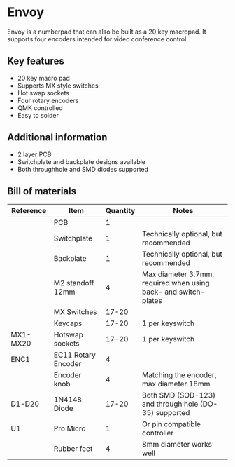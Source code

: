 # Envoy
Envoy is a numberpad that can also be built as a 20 key macropad.  It supports four encoders.intended for video conference control. 

## Key features
* 20 key macro pad
* Supports MX style switches
* Hot swap sockets
* Four rotary encoders
* QMK controlled
* Easy to solder

## Additional information
 * 2 layer PCB
 * Switchplate and backplate designs available
 * Both throughhole and SMD diodes supported
 
## Bill of materials
|Reference | Item                | Quantity | Notes
|----------|---------------------|----------|--------------------------------------
|          | PCB                 | 1        |
|          | Switchplate         | 1        | Technically optional, but recommended
|          | Backplate           | 1        | Technically optional, but recommended
|          | M2 standoff 12mm    | 4        | Max diameter 3.7mm, required when using back- and switch-plates
|          | MX Switches         | 17-20    | 
|          | Keycaps             | 17-20    | 1 per keyswitch
| MX1-MX20 | Hotswap sockets     | 17-20    | 1 per keyswitch
| ENC1     | EC11 Rotary Encoder | 4        | 
|          | Encoder knob        | 4        | Matching the encoder, max diameter 18mm
| D1-D20   | 1N4148 Diode        | 17-20    | Both SMD (SOD-123) and through hole (DO-35) supported
| U1       | Pro Micro           | 1        | Or pin compatible controller
|          | Rubber feet         | 4        | 8mm diameter works well
